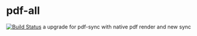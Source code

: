 # pdf-all
[![Build Status](https://travis-ci.com/sherylynn/pdf-all.svg?branch=master)](https://travis-ci.com/sherylynn/pdf-all)
a upgrade for pdf-sync with native pdf render and new sync
